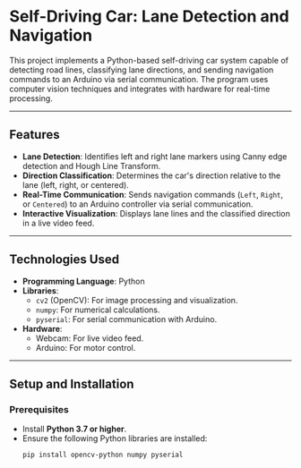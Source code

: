 # **Self-Driving Car: Lane Detection and Navigation**

This project implements a Python-based self-driving car system capable of detecting road lines, classifying lane directions, and sending navigation commands to an Arduino via serial communication. The program uses computer vision techniques and integrates with hardware for real-time processing.

---

## **Features**
- **Lane Detection**: Identifies left and right lane markers using Canny edge detection and Hough Line Transform.
- **Direction Classification**: Determines the car's direction relative to the lane (left, right, or centered).
- **Real-Time Communication**: Sends navigation commands (`Left`, `Right`, or `Centered`) to an Arduino controller via serial communication.
- **Interactive Visualization**: Displays lane lines and the classified direction in a live video feed.

---

## **Technologies Used**
- **Programming Language**: Python
- **Libraries**:
  - `cv2` (OpenCV): For image processing and visualization.
  - `numpy`: For numerical calculations.
  - `pyserial`: For serial communication with Arduino.
- **Hardware**:
  - Webcam: For live video feed.
  - Arduino: For motor control.

---

## **Setup and Installation**

### **Prerequisites**
- Install **Python 3.7 or higher**.
- Ensure the following Python libraries are installed:
  ```bash
  pip install opencv-python numpy pyserial

